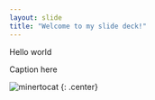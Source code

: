 ```yaml
---
layout: slide
title: "Welcome to my slide deck!"
---
```

Hello world

Caption here

![minertocat](https://octodex.github.com/images/minertocat.png)
{: .center}
